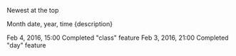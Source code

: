 Newest at the top

Month date, year, time {description}

Feb 4, 2016, 15:00 Completed "class" feature
Feb 3, 2016, 21:00 Completed "day" feature